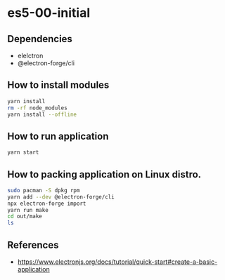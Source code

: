 # es5-00-initial

## Dependencies

- elelctron
- @electron-forge/cli

## How to install modules

```bash
yarn install
rm -rf node_modules
yarn install --offline
```

## How to run application

```bash
yarn start
```

## How to packing application on Linux distro.

```bash
sudo pacman -S dpkg rpm
yarn add --dev @electron-forge/cli
npx electron-forge import
yarn run make
cd out/make
ls
```

## References

- <https://www.electronjs.org/docs/tutorial/quick-start#create-a-basic-application>
